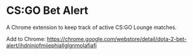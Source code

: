 CS:GO Bet Alert
===============

A Chrome extension to keep track of active CS:GO Lounge matches.

Add to Chrome: https://chrome.google.com/webstore/detail/dota-2-bet-alert/ihdninjofmiiephiallglgnmolafiafi
